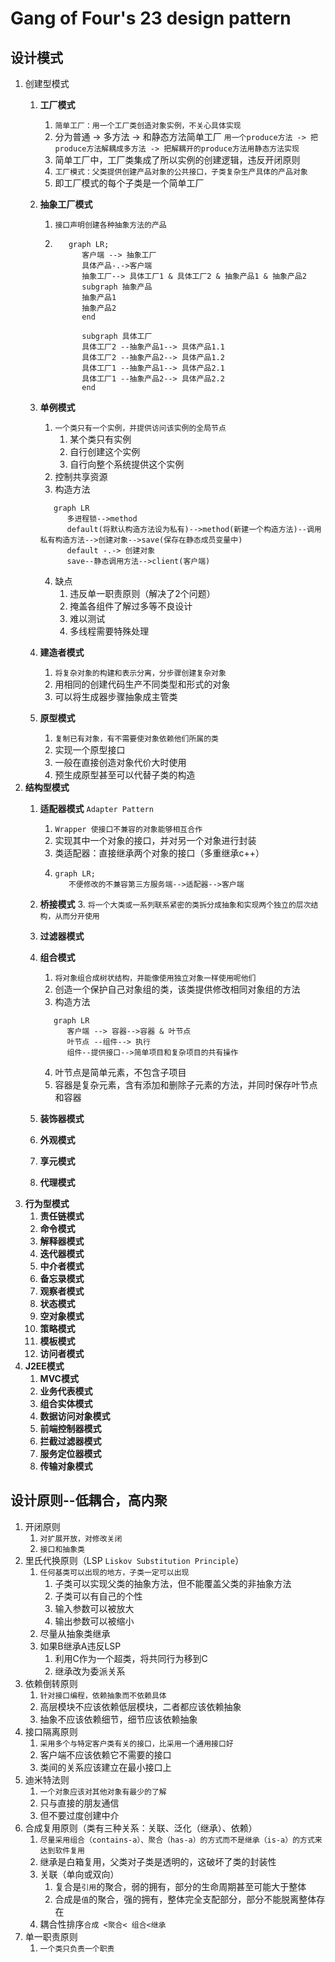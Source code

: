 # Gang of Four's 23 design pattern
设计模式
---
1. 创建型模式
   1. **工厂模式** 
      1. `简单工厂：用一个工厂类创造对象实例，不关心具体实现`
      2. 分为普通 -> 多方法 -> 和静态方法简单工厂 `用一个produce方法 -> 把produce方法解耦成多方法 -> 把解耦开的produce方法用静态方法实现`
      3. 简单工厂中，工厂类集成了所以实例的创建逻辑，违反开闭原则
      4. `工厂模式：父类提供创建产品对象的公共接口，子类复杂生产具体的产品对象`
      5. 即工厂模式的每个子类是一个简单工厂
   2. **抽象工厂模式**
      1. ``接口声明创建各种抽象方法的产品``
      2. ```mermaid
            graph LR;
               客户端 --> 抽象工厂
               具体产品-.->客户端
               抽象工厂--> 具体工厂1 & 具体工厂2 & 抽象产品1 & 抽象产品2
               subgraph 抽象产品
               抽象产品1
               抽象产品2
               end

               subgraph 具体工厂
               具体工厂2 --抽象产品1--> 具体产品1.1
               具体工厂2 --抽象产品2--> 具体产品1.2
               具体工厂1 --抽象产品1--> 具体产品2.1
               具体工厂1 --抽象产品2--> 具体产品2.2
               end

         ```
            
   3. **单例模式**
      1. ``一个类只有一个实例，并提供访问该实例的全局节点``
         1. 某个类只有实例
         2. 自行创建这个实例
         3. 自行向整个系统提供这个实例
      2. 控制共享资源
      3. 构造方法
      ```mermaid
         graph LR
            多进程锁-->method
            default(将默认构造方法设为私有)-->method(新建一个构造方法)--调用私有构造方法-->创建对象-->save(保存在静态成员变量中)
            default -.-> 创建对象
            save--静态调用方法-->client(客户端)
      ```
      4. 缺点
         1. 违反单一职责原则（解决了2个问题）
         2. 掩盖各组件了解过多等不良设计
         3. 难以测试
         4. 多线程需要特殊处理
   
   4. **建造者模式**
      1. ``将复杂对象的构建和表示分离，分步骤创建复杂对象``
      2. 用相同的创建代码生产不同类型和形式的对象
      3. 可以将生成器步骤抽象成主管类
   5. **原型模式**
      1. ``复制已有对象，有不需要使对象依赖他们所属的类``
      2. 实现一个原型接口
      3. 一般在直接创造对象代价大时使用
      4. 预生成原型甚至可以代替子类的构造
2. **结构型模式**
   1. **适配器模式** ``Adapter Pattern``
      1. ``Wrapper 使接口不兼容的对象能够相互合作``
      2. 实现其中一个对象的接口，并对另一个对象进行封装
      3. 类适配器：直接继承两个对象的接口（多重继承c++）
      4. ```mermaid
         graph LR;
            不便修改的不兼容第三方服务端-->适配器-->客户端
   2. **桥接模式**
      3. ``将一个大类或一系列联系紧密的类拆分成抽象和实现两个独立的层次结构，从而分开使用``
   4. **过滤器模式**
   5.  **组合模式**
       1.  ``将对象组合成树状结构，并能像使用独立对象一样使用呢他们``
       2.  创造一个保护自己对象组的类，该类提供修改相同对象组的方法
       3. 构造方法
         ```mermaid
            graph LR
               客户端 --> 容器-->容器 & 叶节点
               叶节点 --组件--> 执行
               组件--提供接口-->简单项目和复杂项目的共有操作
         ```
       4. 叶节点是简单元素，不包含子项目
       5. 容器是复杂元素，含有添加和删除子元素的方法，并同时保存叶节点和容器

   6.  **装饰器模式**
   7.  **外观模式**
   8.  **享元模式**
   9.  **代理模式**
3.  **行为型模式**
    1.  **责任链模式**
    2.  **命令模式**
    3.  **解释器模式**
    4.  **迭代器模式**
    5.  **中介者模式**
    6.  **备忘录模式**
    7.  **观察者模式**
    8.  **状态模式**
    9.  **空对象模式**
    10. **策略模式**
    11. **模板模式**
    12. **访问者模式**
4.  **J2EE模式**
    1.  **MVC模式**
    2.  **业务代表模式**
    3.  **组合实体模式**
    4.  **数据访问对象模式**
    5.  **前端控制器模式**
    6.  **拦截过滤器模式**
    7.  **服务定位器模式**
    8.  **传输对象模式**

设计原则--**低耦合，高内聚**
---
1. 开闭原则 
   1. ``对扩展开放，对修改关闭``
   2. ``接口和抽象类``
2. 里氏代换原则（LSP ``Liskov Substitution Principle``）
   1. ``任何基类可以出现的地方，子类一定可以出现``
      1. 子类可以实现父类的抽象方法，但不能覆盖父类的非抽象方法
      2. 子类可以有自己的个性
      3. 输入参数可以被放大
      4. 输出参数可以被缩小
   2. 尽量从抽象类继承
   3. 如果B继承A违反LSP
      1. 利用C作为一个超类，将共同行为移到C
      2. 继承改为委派关系
3. 依赖倒转原则
   1. ``针对接口编程，依赖抽象而不依赖具体``
   2. 高层模块不应该依赖低层模块，二者都应该依赖抽象
   3. 抽象不应该依赖细节，细节应该依赖抽象
4. 接口隔离原则
   1. ``采用多个与特定客户类有关的接口，比采用一个通用接口好``
   2. 客户端不应该依赖它不需要的接口
   3. 类间的关系应该建立在最小接口上
5. 迪米特法则
   1. ``一个对象应该对其他对象有最少的了解``
   2. 只与直接的朋友通信
   3. 但不要过度创建中介
6. 合成复用原则（类有三种关系：关联、泛化（继承）、依赖）
   1. ``尽量采用组合（contains-a）、聚合（has-a）的方式而不是继承（is-a）的方式来达到软件复用``
   2. 继承是白箱复用，父类对子类是透明的，这破坏了类的封装性
   3. 关联（单向或双向）
      1. 复合是``引用``的聚合，弱的拥有，部分的生命周期甚至可能大于整体
      2. 合成是``值``的聚合，强的拥有，整体完全支配部分，部分不能脱离整体存在
   4. 耦合性排序``合成 <聚合< 组合<继承``
7. 单一职责原则
   1. ``一个类只负责一个职责``



 
